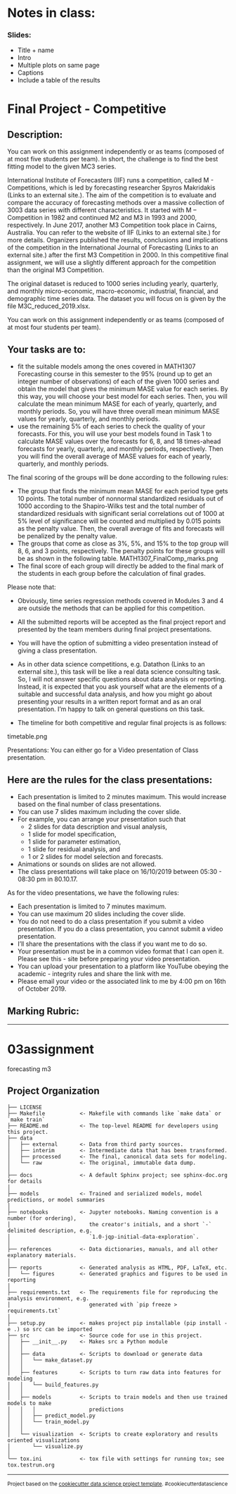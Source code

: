 # Notes in class:

### Slides:
- Title + name
- Intro
- Multiple plots on same page
- Captions
- Include a table of the results

# Final Project - Competitive

## Description:
You can work on this assignment independently or as teams (composed of at most five students per team). In short, the challenge is to find the best fitting model to the given MC3 series.

International Institute of Forecasters (IIF) runs a competition, called M - Competitions, which is led by forecasting researcher Spyros Makridakis (Links to an external site.). The aim of the competition is to evaluate and compare the accuracy of forecasting methods over a massive collection of 3003 data series with different characteristics. It started with M – Competition in 1982 and continued M2 and M3 in 1993 and 2000, respectively. In June 2017, another M3 Competition took place in Cairns, Australia. You can refer to the website of IIF (Links to an external site.) for more details. Organizers published the results, conclusions and implications of the competition in the International Journal of Forecasting (Links to an external site.) after the first M3 Competition in 2000. In this competitive final assignment, we will use a slightly different approach for the competition than the original M3 Competition.

The original dataset is reduced to 1000 series including yearly, quarterly, and monthly micro-economic, macro-economic, industrial, financial, and demographic time series data. The dataset you will focus on is given by the file M3C_reduced_2019.xlsx.

You can work on this assignment independently or as teams (composed of at most four students per team).

## Your tasks are to:

- fit the suitable models among the ones covered in MATH1307 Forecasting course in this semester to the 95% (round up to get an integer number of observations) of each of the given 1000 series and obtain the model that gives the minimum MASE value for each series. By this way, you will choose your best model for each series. Then, you will calculate the mean minimum MASE for each of yearly, quarterly, and monthly periods. So, you will have three overall mean minimum MASE values for yearly, quarterly, and monthly periods.
- use the remaining 5% of each series to check the quality of your forecasts. For this, you will use your best models found in Task 1 to calculate MASE values over the forecasts for 6, 8, and 18 times-ahead forecasts for yearly, quarterly, and monthly periods, respectively. Then you will find the overall average of MASE values for each of yearly, quarterly, and monthly periods.

The final scoring of the groups will be done according to the following rules:

- The group that finds the minimum mean MASE for each period type gets 10 points. The total number of nonnormal standardized residuals out of 1000 according to the Shapiro-Wilks test and the total number of standardized residuals with significant serial correlations out of 1000 at 5% level of significance will be counted and multiplied by 0.015 points as the penalty value. Then, the overall average of fits and forecasts will be penalized by the penalty value.
- The groups that come as close as 3%, 5%, and 15% to the top group will 8, 6, and 3 points, respectively. The penalty points for these groups will be as shown in the following table.
MATH1307_FinalComp_marks.png
- The final score of each group will directly be added to the final mark of the students in each group before the calculation of final grades.

Please note that:

- Obviously, time series regression methods covered in Modules 3 and 4 are outside the methods that can be applied for this competition.
- All the submitted reports will be accepted as the final project report and presented by the team members during final project presentations.
- You will have the option of submitting a video presentation instead of giving a class presentation.
- As in other data science competitions, e.g. Datathon (Links to an external site.), this task will be like a real data science consulting task. So, I will not answer specific questions about data analysis or reporting. Instead, it is expected that you ask yourself what are the elements of a suitable and successful data analysis, and how you might go about presenting your results in a written report format and as an oral presentation. I’m happy to talk on general questions on this task.

- The timeline for both competitive and regular final projects is as follows:

timetable.png

Presentations:
You can either go for a Video presentation of Class presentation.

## Here are the rules for the class presentations:

- Each presentation is limited to 2 minutes maximum. This would increase based on the final number of class presentations.
- You can use 7 slides maximum including the cover slide.
- For example, you can arrange your presentation such that
  - 2 slides for data description and visual analysis,
  - 1 slide for model specification,
  - 1 slide for parameter estimation,
  - 1 slide for residual analysis, and
  - 1 or 2 slides for model selection and forecasts.
- Animations or sounds on slides are not allowed.
- The class presentations will take place on 16/10/2019 between 05:30 - 08:30 pm in 80.10.17.

As for the video presentations, we have the following rules:

- Each presentation is limited to 7 minutes maximum.
- You can use maximum 20 slides including the cover slide.
- You do not need to do a class presentation if you submit a video presentation. If you do a class presentation, you cannot submit a video presentation.
- I’ll share the presentations with the class if you want me to do so.
- Your presentation must be in a common video format that I can open it. Please see this - site before preparing your video presentation.
- You can upload your presentation to a platform like YouTube obeying the academic - integrity rules and share the link with me.
- Please email your video or the associated link to me by 4:00 pm on 16th of October 2019.
 

## Marking Rubric:
<!-- TODO: You can download the rubric here. -->


---

<!-- Final Project - Regular
Description:
You can work on this assignment independently or as teams (composed of at most four students per team).

In this assignment, you will find a time series dataset, preferably a public one, and analyse the data by using the analysis methods covered in MATH1307 Forecasting course in this semester, accurately predict the series for the next 10 units of time, and prepare a comprehensive analysis report including descriptive analysis, proper visualisation, model specification, model fitting and selection, and diagnostic checking.

The quality of data will be assessed in terms of originality of study and difficulty of modeling. Therefore, the length and characteristics of the time series you will choose for the final project are just up to you.

All final project reports submitted will be presented by the team members during final project presentations.

As in other data science competitions, e.g. Datathon (Links to an external site.), this task will be like a real data science consulting task. So, I will not answer specific questions about data analysis or reporting. Instead, it is expected that you ask yourself what are the elements of a suitable and successful data analysis, and how you might go about presenting your results in a written report format and as an oral presentation. I’m happy to talk on general questions on this task.

Submission Instructions:
All reports must be submitted via the Turnitin link.
Your submission should be uploaded as a PDF or Microsoft Word file.
Your report should meet with English language requirements.
Late submissions will be marked in accordance with the late submission policy explained under “Assessment” title of the course information sheet.
Presentations:
You can either go for a Video presentation of Class presentation.

Here are the rules for the class presentations:

Each presentation is limited to 2 minutes maximum. This would increase based on the final number of class presentations.
You can use 7 slides maximum including the cover slide.
For example, you can arrange your presentation such that
2 slides for data description and visual analysis,
1 slide for model specification,
1 slide for parameter estimation,
1 slide for residual analysis, and
1 or 2 slides for model selection and forecasts.
Animations or sounds on slides are not allowed.
The class presentations will take place on 16/10/2019 between 05:30 - 08:30 pm in 80.10.17.
The order of class presentations will be randomised.
This will be a good experience of explaining your analysis results within a limited time frame since you probably won’t have a manager/supervisor who can listen to you more than a couple of minutes in the outside world.

As for the video presentations, we have the following rules:

Each presentation is limited to 7 minutes maximum.
You can use maximum 20 slides including the cover slide.
You do not need to do a class presentation if you submit a video presentation. If you do a class presentation, you cannot submit a video presentation.
I’ll share the presentations with the class if you want me to do so.
Your presentation must be in a common video format that I can open it. Please see this site before preparing your video presentation.
You can upload your presentation to a platform like YouTube obeying the academic integrity rules and share the link with me.
Please email your video or the associated link to me by 4:00 pm on 16th of October 2019.
 

Collaboration vs. Collusion and Plagiarism:
You are free to discuss the main aspects of the assignment with your classmates. However, keep in mind that this is an individual assignment and you should demonstrate your own effort and understanding. Because assignments will be submitted through Turnitin, all the material you submitted will be checked for plagiarism. If plagiarism is detected, both the copier and the student copied from will be responsible. Therefore, it is your responsibility to ensure you do not copy or do not allow other classmates to copy your work. You should ensure you understand your responsibilities by reading the RMIT University website on academic integrity (Links to an external site.).

Marking Rubric:
The following rubric can be downloaded from here. -->

03assignment
==============================

forecasting m3

Project Organization
------------

    ├── LICENSE
    ├── Makefile           <- Makefile with commands like `make data` or `make train`
    ├── README.md          <- The top-level README for developers using this project.
    ├── data
    │   ├── external       <- Data from third party sources.
    │   ├── interim        <- Intermediate data that has been transformed.
    │   ├── processed      <- The final, canonical data sets for modeling.
    │   └── raw            <- The original, immutable data dump.
    │
    ├── docs               <- A default Sphinx project; see sphinx-doc.org for details
    │
    ├── models             <- Trained and serialized models, model predictions, or model summaries
    │
    ├── notebooks          <- Jupyter notebooks. Naming convention is a number (for ordering),
    │                         the creator's initials, and a short `-` delimited description, e.g.
    │                         `1.0-jqp-initial-data-exploration`.
    │
    ├── references         <- Data dictionaries, manuals, and all other explanatory materials.
    │
    ├── reports            <- Generated analysis as HTML, PDF, LaTeX, etc.
    │   └── figures        <- Generated graphics and figures to be used in reporting
    │
    ├── requirements.txt   <- The requirements file for reproducing the analysis environment, e.g.
    │                         generated with `pip freeze > requirements.txt`
    │
    ├── setup.py           <- makes project pip installable (pip install -e .) so src can be imported
    ├── src                <- Source code for use in this project.
    │   ├── __init__.py    <- Makes src a Python module
    │   │
    │   ├── data           <- Scripts to download or generate data
    │   │   └── make_dataset.py
    │   │
    │   ├── features       <- Scripts to turn raw data into features for modeling
    │   │   └── build_features.py
    │   │
    │   ├── models         <- Scripts to train models and then use trained models to make
    │   │   │                 predictions
    │   │   ├── predict_model.py
    │   │   └── train_model.py
    │   │
    │   └── visualization  <- Scripts to create exploratory and results oriented visualizations
    │       └── visualize.py
    │
    └── tox.ini            <- tox file with settings for running tox; see tox.testrun.org


--------

<p><small>Project based on the <a target="_blank" href="https://drivendata.github.io/cookiecutter-data-science/">cookiecutter data science project template</a>. #cookiecutterdatascience</small></p>
